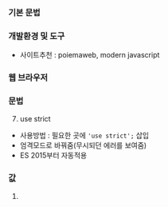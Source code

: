 ### 기본 문법

### 개발환경 및 도구

- 사이트추천 : poiemaweb, modern javascript

### 웹 브라우저

### 문법

7. use strict

- 사용방법 : 필요한 곳에 `'use strict';` 삽입
- 엄격모드로 바꿔줌(무시되던 에러를 보여줌)
- ES 2015부터 자동적용

### 값

1.

